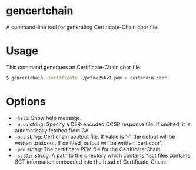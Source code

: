 # gencertchain

A command-line tool for generating Certificate-Chain cbor file.

# Usage

This command generates an Certificate-Chain cbor file.

```bash
$ gencertchain -certificate ./prime256v1.pem > certchain.cbor
```
# Options

- `-help`:                 Show help message.
- `-ocsp` _string_:        Specify a DER-encoded OCSP response file. If omitted, it is automatically fetched from CA.
- `-out` _string_:         Cert chain aoutput file. If value is '-', the output will be written to stdout. If omitted, output will be written 'cert.cbor'.
- `-pem` _string_:         The certificate PEM file for the Certificate Chain.
- `-sctDir` _string_:      A path to the directory which contains *.sct files contains SCT information embedded into the head of Certificate-Chain.
